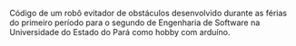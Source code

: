 Código de um robô evitador de obstáculos desenvolvido durante as férias do primeiro período para o segundo de Engenharia de Software na Universidade do Estado do Pará como hobby com arduíno.
